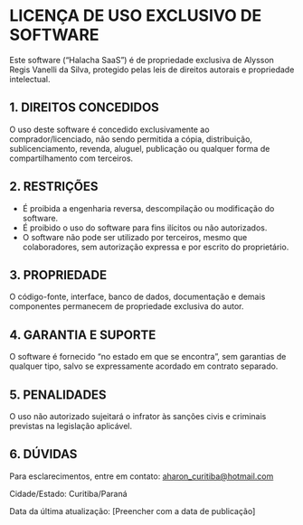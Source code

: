 # LICENÇA DE USO EXCLUSIVO DE SOFTWARE

Este software (“Halacha SaaS”) é de propriedade exclusiva de Alysson Regis Vanelli da Silva, protegido pelas leis de direitos autorais e propriedade intelectual.

## 1. DIREITOS CONCEDIDOS

O uso deste software é concedido exclusivamente ao comprador/licenciado, não sendo permitida a cópia, distribuição, sublicenciamento, revenda, aluguel, publicação ou qualquer forma de compartilhamento com terceiros.

## 2. RESTRIÇÕES

- É proibida a engenharia reversa, descompilação ou modificação do software.
- É proibido o uso do software para fins ilícitos ou não autorizados.
- O software não pode ser utilizado por terceiros, mesmo que colaboradores, sem autorização expressa e por escrito do proprietário.

## 3. PROPRIEDADE

O código-fonte, interface, banco de dados, documentação e demais componentes permanecem de propriedade exclusiva do autor.

## 4. GARANTIA E SUPORTE

O software é fornecido “no estado em que se encontra”, sem garantias de qualquer tipo, salvo se expressamente acordado em contrato separado.

## 5. PENALIDADES

O uso não autorizado sujeitará o infrator às sanções civis e criminais previstas na legislação aplicável.

## 6. DÚVIDAS

Para esclarecimentos, entre em contato: aharon_curitiba@hotmail.com

Cidade/Estado: Curitiba/Paraná

Data da última atualização: [Preencher com a data de publicação]
